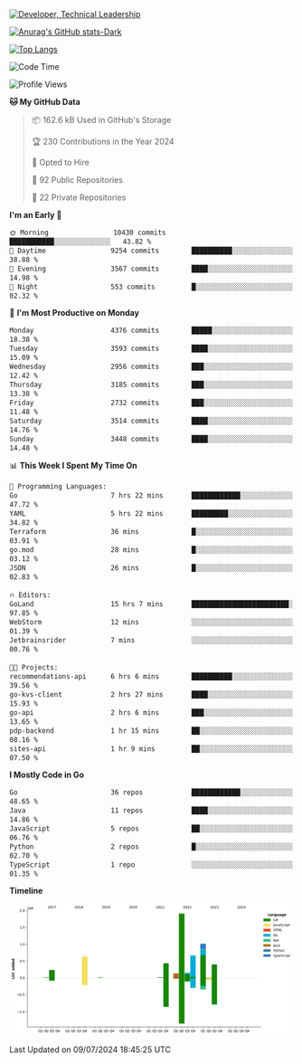 <div>
  <a href="https://www.linkedin.com/in/arielpineiro/" target="_blank" rel="nofollow noopener noreferrer">
    <img src="https://img.shields.io/badge/-LinkedIn-%230077B5?style=for-the-badge&logo=linkedin&logoColor=white" alt="Developer, Technical Leadership" title="Ariel Piñeiro">
  </a>
</div>

[![Anurag's GitHub stats-Dark](https://github-readme-stats.vercel.app/api?username=arielsrv&show_icons=true&theme=dark#gh-dark-mode-only)](https://github.com/anuraghazra/github-readme-stats#gh-dark-mode-only)

[![Top Langs](https://github-readme-stats.vercel.app/api/top-langs/?username=arielsrv&layout=compact&langs_count=10&theme=dark#gh-dark-mode-only)](https://github.com/anuraghazra/github-readme-stats&theme=dark#gh-dark-mode-only)

<!--START_SECTION:waka-->
![Code Time](http://img.shields.io/badge/Code%20Time-1%2C008%20hrs%2042%20mins-blue)

![Profile Views](http://img.shields.io/badge/Profile%20Views-1-blue)

**🐱 My GitHub Data** 

> 📦 162.6 kB Used in GitHub's Storage 
 > 
> 🏆 230 Contributions in the Year 2024
 > 
> 💼 Opted to Hire
 > 
> 📜 92 Public Repositories 
 > 
> 🔑 22 Private Repositories 
 > 
**I'm an Early 🐤** 

```text
🌞 Morning                10430 commits       ███████████░░░░░░░░░░░░░░   43.82 % 
🌆 Daytime                9254 commits        ██████████░░░░░░░░░░░░░░░   38.88 % 
🌃 Evening                3567 commits        ████░░░░░░░░░░░░░░░░░░░░░   14.98 % 
🌙 Night                  553 commits         █░░░░░░░░░░░░░░░░░░░░░░░░   02.32 % 
```
📅 **I'm Most Productive on Monday** 

```text
Monday                   4376 commits        █████░░░░░░░░░░░░░░░░░░░░   18.38 % 
Tuesday                  3593 commits        ████░░░░░░░░░░░░░░░░░░░░░   15.09 % 
Wednesday                2956 commits        ███░░░░░░░░░░░░░░░░░░░░░░   12.42 % 
Thursday                 3185 commits        ███░░░░░░░░░░░░░░░░░░░░░░   13.38 % 
Friday                   2732 commits        ███░░░░░░░░░░░░░░░░░░░░░░   11.48 % 
Saturday                 3514 commits        ████░░░░░░░░░░░░░░░░░░░░░   14.76 % 
Sunday                   3448 commits        ████░░░░░░░░░░░░░░░░░░░░░   14.48 % 
```


📊 **This Week I Spent My Time On** 

```text
💬 Programming Languages: 
Go                       7 hrs 22 mins       ████████████░░░░░░░░░░░░░   47.72 % 
YAML                     5 hrs 22 mins       █████████░░░░░░░░░░░░░░░░   34.82 % 
Terraform                36 mins             █░░░░░░░░░░░░░░░░░░░░░░░░   03.91 % 
go.mod                   28 mins             █░░░░░░░░░░░░░░░░░░░░░░░░   03.12 % 
JSON                     26 mins             █░░░░░░░░░░░░░░░░░░░░░░░░   02.83 % 

🔥 Editors: 
GoLand                   15 hrs 7 mins       ████████████████████████░   97.85 % 
WebStorm                 12 mins             ░░░░░░░░░░░░░░░░░░░░░░░░░   01.39 % 
Jetbrainsrider           7 mins              ░░░░░░░░░░░░░░░░░░░░░░░░░   00.76 % 

🐱‍💻 Projects: 
recommendations-api      6 hrs 6 mins        ██████████░░░░░░░░░░░░░░░   39.56 % 
go-kvs-client            2 hrs 27 mins       ████░░░░░░░░░░░░░░░░░░░░░   15.93 % 
go-api                   2 hrs 6 mins        ███░░░░░░░░░░░░░░░░░░░░░░   13.65 % 
pdp-backend              1 hr 15 mins        ██░░░░░░░░░░░░░░░░░░░░░░░   08.16 % 
sites-api                1 hr 9 mins         ██░░░░░░░░░░░░░░░░░░░░░░░   07.50 % 
```

**I Mostly Code in Go** 

```text
Go                       36 repos            ████████████░░░░░░░░░░░░░   48.65 % 
Java                     11 repos            ████░░░░░░░░░░░░░░░░░░░░░   14.86 % 
JavaScript               5 repos             ██░░░░░░░░░░░░░░░░░░░░░░░   06.76 % 
Python                   2 repos             █░░░░░░░░░░░░░░░░░░░░░░░░   02.70 % 
TypeScript               1 repo              ░░░░░░░░░░░░░░░░░░░░░░░░░   01.35 % 
```



**Timeline**

![Lines of Code chart](https://raw.githubusercontent.com/arielsrv/arielsrv/main/assets/bar_graph.png)


 Last Updated on 09/07/2024 18:45:25 UTC
<!--END_SECTION:waka-->
